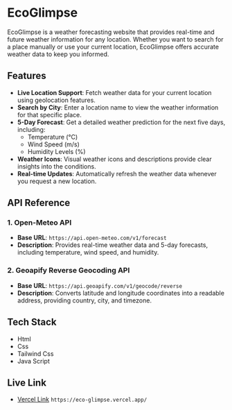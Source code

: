 
# EcoGlimpse

EcoGlimpse is a weather forecasting website that provides real-time and future weather information for any location. Whether you want to search for a place manually or use your current location, EcoGlimpse offers accurate weather data to keep you informed.




## Features

- **Live Location Support**: Fetch weather data for your current location using geolocation features.
- **Search by City**: Enter a location name to view the weather information for that specific place.
- **5-Day Forecast**: Get a detailed weather prediction for the next five days, including:
  - Temperature (°C)
  - Wind Speed (m/s)
  - Humidity Levels (%)
- **Weather Icons**: Visual weather icons and descriptions provide clear insights into the conditions.
- **Real-time Updates**: Automatically refresh the weather data whenever you request a new location.

## API Reference

### 1. **Open-Meteo API**
   - **Base URL**: `https://api.open-meteo.com/v1/forecast`
   - **Description**: Provides real-time weather data and 5-day forecasts, including temperature, wind speed, and humidity.

   
### 2. **Geoapify Reverse Geocoding API**
   - **Base URL**: `https://api.geoapify.com/v1/geocode/reverse`
   - **Description**: Converts latitude and longitude coordinates into a readable address, providing country, city, and timezone.

## Tech Stack

- Html
- Css
- Tailwind Css
- Java Script




## Live Link
- [Vercel Link](https://eco-glimpse.vercel.app/)  `https://eco-glimpse.vercel.app/`